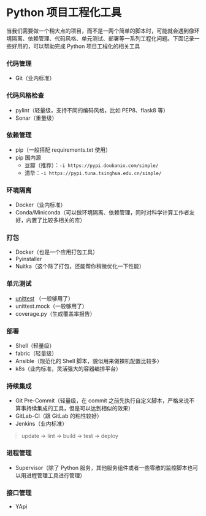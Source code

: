 # Python 项目工程化工具

当我们需要做一个稍大点的项目，而不是一两个简单的脚本时，可能就会遇到像环境隔离、依赖管理、代码风格、单元测试、部署等一系列工程化问题。下面记录一些好用的，可以帮助完成
Python 项目工程化的相关工具

### 代码管理

- Git（业内标准）

### 代码风格检查

- pylint（轻量级，支持不同的编码风格，比如 PEP8、flask8 等）
- Sonar（重量级）

### 依赖管理

- pip（一般搭配 requirements.txt 使用）
- pip 国内源
  - 豆瓣（推荐）：`-i https://pypi.doubanio.com/simple/`
  - 清华：`-i https://pypi.tuna.tsinghua.edu.cn/simple/`

### 环境隔离

- Docker（业内标准）
- Conda/Miniconda（可以做环境隔离、依赖管理，同时对科学计算工作者友好，内置了比较多相关的库）

### 打包

- Docker（也是一个应用打包工具）
- Pyinstaller
- Nuitka（这个除了打包，还能帮你稍微优化一下性能）

### 单元测试

- [unittest](https://github.com/zongzhenh/Blog/blob/master/Python%E5%AD%A6%E4%B9%A0%E7%AC%94%E8%AE%B0/%E5%8D%95%E5%85%83%E6%B5%8B%E8%AF%95.md) （一般够用了）
- unittest.mock（一般够用了）
- coverage.py（生成覆盖率报告）

### 部署

- Shell（轻量级）
- fabric（轻量级）
- Ansible（规范化的 Shell 脚本，貌似用来做裸机配置比较多）
- k8s（业内标准，灵活强大的容器编排平台）

### 持续集成

- Git Pre-Commit（轻量级，在 commit 之前先执行自定义脚本，严格来说不算事持续集成的工具，但是可以达到相似的效果）
- GitLab-CI（跟 GitLab 的粘性较好）
- Jenkins（业内标准）

> update -> lint -> build -> test -> deploy

### 进程管理

- Supervisor（除了 Python 服务，其他服务组件或者一些零散的监控脚本也可以用进程管理工具进行管理）

### 接口管理

- YApi
